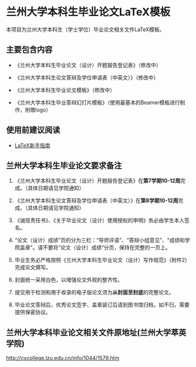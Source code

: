 # 兰州大学本科生毕业论文LaTeX模板
本项目为兰州大学本科生（学士学位）毕业论文相关文件LaTeX模板。
## 主要包含内容
- 《兰州大学本科生毕业论文（设计）开题报告登记表》（修改中）

- 《兰州大学本科生论文答辩及学位申请表（中英文）》（修改中）

- 《兰州大学本科生毕业论文模板》（修改中）

- 《兰州大学本科生毕业答辩幻灯片模板》（使用最基本的Beamer模板进行制作，附赠logo）
## 使用前建议阅读
- [LaTeX新手指南](https://github.com/ustctug/ustcthesis/wiki/新手指南)
## 兰州大学本科生毕业论文要求备注
1. 《兰州大学本科生毕业论文（设计）开题报告登记表》在**第7学期10-12周**完成。（具体日期请见学院通知）

2. 《兰州大学本科生论文答辩及学位申请表（中英文）》在**第8学期10-12周**完成。（具体日期请见学院通知）

3. 《诚信责任书》、《关于毕业论文（设计）使用授权的申明》务必由学生本人签名。

4. “论文（设计）成绩”页的分为三栏：“导师评语”、“答辩小组意见”、“成绩和学院盖章”。请不要将“论文（设计）成绩”分页，保持在完整的一页上。

5. 毕业生务必严格按照《兰州大学本科生毕业论文（设计）写作规范》（附件2）完成论文撰写。

6. 封面统一采用白色，以增强论文外观的整齐性。

7. 提交用于检测和用于收录的电子版论文须为**从封面至封底**的完整论文。

8. 毕业论文答辩后，优秀论文签字、盖章装订后请到图书馆归档，如不归，需要提供保密协议。
## 兰州大学本科毕业论文相关文件原地址(兰州大学萃英学院)
http://cycollege.lzu.edu.cn/info/1044/1579.htm
